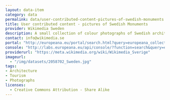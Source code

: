 ```yaml
---
layout: data-item
category: data
permalink: data/user-contributed-content-pictures-of-swedish-monuments
title: User contributed content - pictures of Swedish Monuments
provider: Wikimedia Sweden
description: A small collection of colour photographs of Swedish architectural or natural monuments, as submitted by users to Wikimedia Sweden for their Wiki Loves Monuments project.
contact: info@wikimedia.se
portal: "http://europeana.eu/portal/search.html?query=europeana_collectionName%3A2058702*&rows=24" 
console: "http://labs.europeana.eu/api/console/?function=search&query=europeana_collectionName%3A2058702*&rows=24"
providerurl: "https://meta.wikimedia.org/wiki/Wikimedia_Sverige"
imageurl: 
  - "/img/datasets/2058702_Sweden.jpg"
tags:
- Architecture
- Tourism
- Photographs
licenses:
  - Creative Commons Attribution - Share Alike 
---
```

